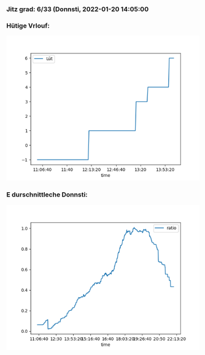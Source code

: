 ### Jitz grad: 6/33 (Donnsti, 2022-01-20 14:05:00

### Hütige Vrlouf:
![Graph](Today.png)

### E durschnittleche Donnsti:
![Graph](Donnsti.png)